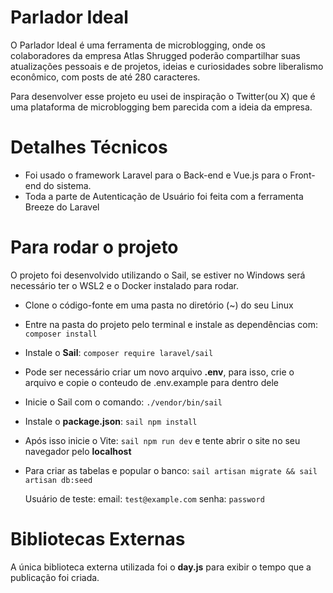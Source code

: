 # Parlador Ideal
O Parlador Ideal é uma ferramenta de microblogging, onde os colaboradores da empresa Atlas Shrugged poderão compartilhar suas atualizações pessoais e de projetos, ideias e curiosidades sobre liberalismo econômico, com posts de até 280 caracteres.

Para desenvolver esse projeto eu usei de inspiração o Twitter(ou X) que é uma plataforma de microblogging bem parecida com a ideia da empresa.

# Detalhes Técnicos
* Foi usado o framework Laravel para o Back-end e Vue.js para o Front-end do sistema.
* Toda a parte de Autenticação de Usuário foi feita com a ferramenta Breeze do Laravel

# Para rodar o projeto
O projeto foi desenvolvido utilizando o Sail, se estiver no Windows será necessário ter o WSL2 e o Docker instalado para rodar.

* Clone o código-fonte em uma pasta no diretório (~) do seu Linux
* Entre na pasta do projeto pelo terminal e instale as dependências com: `composer install`
*  Instale o **Sail**: `composer require laravel/sail`
* Pode ser necessário criar um novo arquivo **.env**, para isso, crie o arquivo e copie o conteudo de .env.example para dentro dele
* Inicie o Sail com o comando: `./vendor/bin/sail`
* Instale o **package.json**: `sail npm install`
* Após isso inicie o Vite: `sail npm run dev` e tente abrir o site no seu navegador pelo **localhost**
* Para criar as tabelas e popular o banco: `sail artisan migrate && sail artisan db:seed`

  Usuário de teste:
    email: `test@example.com`
    senha: `password`

# Bibliotecas Externas

A única biblioteca externa utilizada foi o **day.js** para exibir o tempo que a publicação foi criada.
